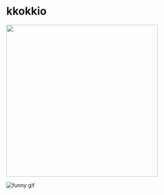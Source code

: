 # kkokkio

<img src="https://media.giphy.com/media/v1.Y2lkPTc5MGI3NjExYm01amd6cWpyZWM5bXptNWJkZXZuM3R6OGppamdqOHFtaDFzbnYyayZlcD12MV9naWZzX3NlYXJjaCZjdD1n/j45wv9P08oZBm/giphy.gif" width="400"/>

![funny gif](https://media.giphy.com/media/v1.Y2lkPTc5MGI3NjExYm01amd6cWpyZWM5bXptNWJkZXZuM3R6OGppamdqOHFtaDFzbnYyayZlcD12MV9naWZzX3NlYXJjaCZjdD1n/j45wv9P08oZBm/giphy.gif)
